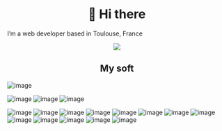 <h1 align="center">👋 Hi there</h1>
I’m a web developer based in Toulouse, France
</p>
<p align="center">
  <a href="https://github.com/ESKYoung/shields-io-visitor-counter" target="_blank">
  <img src="https://shields-io-visitor-counter.herokuapp.com/badge?page=6LpUkQSgQm.6LpUkQSgQm&style=for-the-badge">
<a>
</p>
    
<h2 align="center">My soft</h2>

![image](https://img.shields.io/badge/ProtonMail-8B89CC?style=for-the-badge&logo=protonmail&logoColor=white)

![image](https://img.shields.io/badge/Fedora-D3D3D3?style=for-the-badge&logo=fedora&logoColor=blue)
![image](https://img.shields.io/badge/Parrot_OS-D3D3D3?style=for-the-badge&logo=parrot&logoColor=blue)
![image](https://img.shields.io/badge/Graphene_OS-D3D3D3?style=for-the-badge&logo=grapheneOS&logoColor=black)

![image](https://img.shields.io/badge/Markdown-000000?style=for-the-badge&logo=markdown&logoColor=white)
![image](https://img.shields.io/badge/JavaScript-323330?style=for-the-badge&logo=javascript&logoColor=F7DF1E)
![image](https://img.shields.io/badge/TypeScript-007ACC?style=for-the-badge&logo=typescript&logoColor=white)
![image](https://img.shields.io/badge/Node.js-339933?style=for-the-badge&logo=nodedotjs&logoColor=white)
![image](https://img.shields.io/badge/Deno-464647?style=for-the-badge&logo=deno&logoColor=white)
![image](https://img.shields.io/badge/HTML5-E34F26?style=for-the-badge&logo=html5&logoColor=white)
![image](https://img.shields.io/badge/CSS3-1572B6?style=for-the-badge&logo=css3&logoColor=white)
![image](https://img.shields.io/badge/MySQL-00000F?style=for-the-badge&logo=mysql&logoColor=white)
![image](https://img.shields.io/badge/MongoDB-008000?style=for-the-badge&logo=MongoDB&logoColor=white)
![image](https://img.shields.io/badge/Java-ED8B00?style=for-the-badge&logo=java&logoColor=white)
![image](https://img.shields.io/badge/GraphQL-ff007f?style=for-the-badge&logo=GraphQL&logoColor=white)
![image](https://img.shields.io/badge/Flask-D3D3D3?style=for-the-badge&logo=flask&logoColor=black)
![image](https://img.shields.io/badge/Docker-D3D3D3?style=for-the-badge&logo=docker&logoColor=blue)


